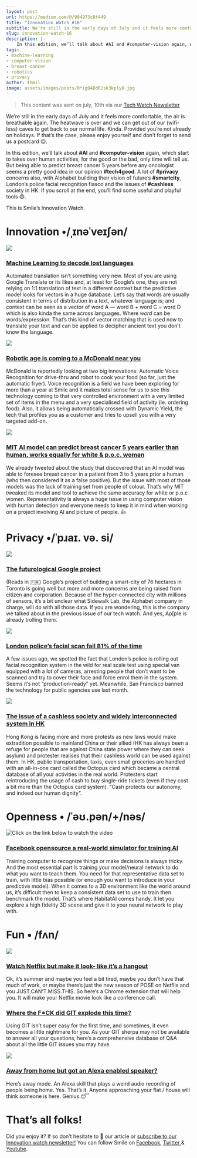 ```yaml
---
layout: post
url: https://medium.com/@/994973c8f449
title: "Innovation Watch #16"
subtitle: We’re still in the early days of July and it feels more comfortable, the air is breathable again. The heatwave is over and we can get out of
slug: innovation-watch-16
description: |-
    In this edition, we’ll talk about #AI and #computer-vision again, which start to takes over human activities, for the good or the bad, only time will tell us. But being able to predict breast cancer 5
tags: 
- machine-learning
- computer-vision
- breast-cancer
- robotics
- privacy
author: thmil
image: assets/images/posts/0*igO4BdR2sk3kply8.jpg
---
```


> This content was sent on july, 10th via our [Tech Watch Newsletter](https://mailchi.mp/c414f1508567/techwatch)

We’re still in the early days of July and it feels more comfortable, the air is breathable again. The heatwave is over and we can get out of our (wifi-less) caves to get back to our normal life. Kinda. Provided you’re not already on holidays. If that’s the case, please enjoy yourself and don’t forget to send us a postcard 😉.

In this edition, we’ll talk about **#AI** and **#computer-vision** again, which start to takes over human activities, for the good or the bad, only time will tell us. But being able to predict breast cancer 5 years before any oncologist seems a pretty good idea in our opinion **#tech4good**. A lot of **#privacy** concerns also, with Alphabet building their vision of future’s **#smartcity**, London’s police facial recognition fiasco and the issues of **#cashless** society in HK. If you scroll at the end, you’ll find some useful and playful tools 😄.

This is Smile’s Innovation Watch.

# Innovation •/ˌɪnəˈveɪʃən/

![](/assets/images/posts/0*2UokBb5e4teeTZsL.jpg)

### [Machine Learning to decode lost languages](https://www.technologyreview.com/s/613899/machine-learning-has-been-used-to-automatically-translate-long-lost-languages/)

Automated translation isn’t something very new. Most of you are using Google Translate or its likes and, at least for Google’s one, they are not relying on 1:1 translation of text in a different context but the predictive model looks for vectors in a huge database. Let’s say that words are usually consistent in terms of distribution in a text, whatever language is; and context can be seen as a vector of word A — word B + word C = word D which is also kinda the same across languages. Where *word* can be words/expression. That’s this kind of vector matching that is used now to translate your text and can be applied to decipher ancient text you don’t know the language.

![](/assets/images/posts/0*S0iLLEpi1xiHYbKp.jpg)

### [Robotic age is coming to a McDonald near you](https://thespoon.tech/mcdonalds-is-testing-kitchen-robots-and-ai-powered-drive-thrus-its-about-time/)

McDonald is reportedly looking at two big innovations: Automatic Voice Recognition for drive-thru and robot to cook your food (so far, just the automatic fryer). Voice recognition is a field we have been exploring for more than a year at Smile and it makes total sense for us to see this technology coming to that very controlled environment with a very limited set of items in the menu and a very specialised field of activity (ie. ordering food). Also, it allows being automatically crossed with Dynamic Yield, the tech that profiles you as a customer and tries to upsell you with a very targeted add-on.

![](/assets/images/posts/0*788W77RECvJX6J-k.png)

### [MIT AI model can predict breast cancer 5 years earlier than human, works equally for white & p.o.c. woman](https://techcrunch.com/2019/06/26/mit-ai-tool-can-predict-breast-cancer-up-to-5-years-early-works-equally-well-for-white-and-black-patients/)

We already tweeted about the study that discovered that an AI model was able to foresee breast cancer in a patient from 3 to 5 years prior a human (who then considered it as a false positive). But the issue with most of those models was the lack of training set from people of colour. That’s why MIT tweaked its model and tool to achieve the same accuracy for white or p.o.c women. Representativity is always a huge issue in using computer vision with human detection and everyone needs to keep it in mind when working on a project involving AI and picture of people. 👍

# Privacy •/ˈpɹaɪ. və. si/

![](/assets/images/posts/0*igO4BdR2sk3kply8.jpg)

### [The futurological Google project](https://www.lesechos.fr/tech-medias/hightech/alphabet-devoile-sa-ville-du-futur-a-toronto-1032133)

(Reads in 🇫🇷) Google’s project of building a smart-city of 76 hectares in Toronto is going well but more and more concerns are being raised from citizen and corporation. Because of the hyper-connected city with millions of sensors, it’s a bit unclear what Sidewalk Lab, the Alphabet company in charge, will do with all those data. If you are wondering, this is the company we talked about in the previous issue of our tech watch. And yes, Ap[ple is already trolling them.

![](/assets/images/posts/0*LEsCeb8ysfnND5eu.jpg)

### [London police’s facial scan fail 81% of the time](https://www.technologyreview.com/f/613922/london-polices-face-recognition-system-gets-it-wrong-81-of-the-time/)

A few issues ago, we spotted the fact that London’s police is rolling out facial recognition system in the wild for real scale test using special van equipped with a lot of cameras, arresting people that don’t want to be scanned and try to cover their face and force enrol them in the system. Seems it’s not “production-ready” yet. Meanwhile, San Francisco banned the technology for public agencies use last month.

![](/assets/images/posts/0*aRitP7PbCqEtY45G.jpg)

### [The issue of a cashless society and widely interconnected system in HK](https://reason.com/2019/07/02/hong-kong-protests-show-dangers-of-a-cashless-society/)

Hong Kong is facing more and more protests as new laws would make extradition possible to mainland China or their allied (HK has always been a refuge for people that are against China state power where they can seek asylum) and protester realises that their cashless world can be used against them. In HK, public transportation, taxis, even small groceries are handled with an all-in-one card called the Octopus card which became a central database of all your activities in the real world. Protesters start reintroducing the usage of cash to buy single-ride tickets (even if they cost a bit more than the Octopus card system). “Cash protects our autonomy, and indeed our human dignity”.

# Openness • /ˈəʊ.pən/+/nəs/

![Click on the link below to watch the video](/assets/images/posts/0*Ftbjx_pdPTEvd37k.png)

### [Facebook opensource a real-world simulator for training AI](https://ai.facebook.com/blog/open-sourcing-ai-habitat-an-simulation-platform-for-embodied-ai-research/)

Training computer to recognize things or make decisions is always tricky. And the most essential part is training your model/neural network to do what you want to teach them. You need for that representative data set to train, with little bias possible (or enough you want to introduce in your predictive model). When it comes to a 3D environment like the world around us, it’s difficult then to keep a consistent data set to use to train then benchmark the model. That’s where HabitatAI comes handy. It let you explore a high fidelity 3D scene and give it to your neural network to play with.

# Fun • /fʌn/

![](/assets/images/posts/0*Uo7mT04mw4dBvudd.png)

### [Watch Netflix but make it look- like it’s a hangout](https://netflixhangouts.com/)

Ok, it’s summer and maybe you feel a bit tired, maybe you don’t have that much of work, or maybe there’s just the new season of POSE on Netflix and you JUST.CAN’T.MISS.THIS. So here’s a Chrome extension that will help you. It will make your Netflix movie look like a conference call.

### [Where the F*CK did GIT explode this time?](https://git.wtf/)

Using GIT isn’t super easy for the first time, and sometimes, it even becomes a little nightmare for you. As your GIT sherpa may not be available to answer all your questions, here’s a comprehensive database of Q&A about all the little GIT issues you may have.

![](/assets/images/posts/0*BFIG3Nj5aXAowgXX.png)

### [Away from home but got an Alexa enabled speaker?](https://awaymode.com/)

Here’s away mode. An Alexa skill that plays a weird audio recording of people being home. Yes. That’s it. Anyone approaching your flat / house will think someone is here. Genius.😴

# That’s all folks!

Did you enjoy it? If so don’t hesitate to 👏 our article or [subscribe to our Innovation watch newsletter!](https://mailchi.mp/c414f1508567/techwatch) You can follow Smile on [Facebook](https://www.facebook.com/smileopensource), [Twitter ](https://www.twitter.com/GroupeSmile)& [Youtube](http://www.youtube.com/user/SmileOpenSource).



